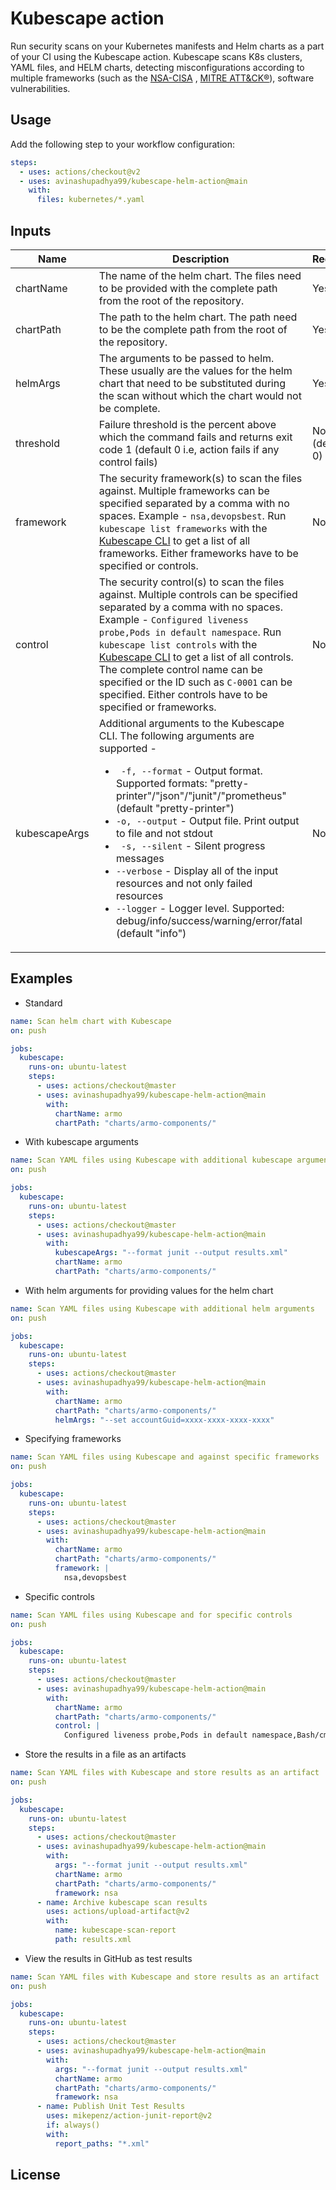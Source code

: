 # Kubescape action

Run security scans on your Kubernetes manifests and Helm charts as a part of your CI using the Kubescape action. Kubescape scans K8s clusters, YAML files, and HELM charts, detecting misconfigurations according to multiple frameworks (such as the [NSA-CISA](https://www.armosec.io/blog/kubernetes-hardening-guidance-summary-by-armo) , [MITRE ATT&CK®](https://www.microsoft.com/security/blog/2021/03/23/secure-containerized-environments-with-updated-threat-matrix-for-kubernetes/)), software vulnerabilities. 

## Usage

Add the following step to your workflow configuration:

```yaml
steps:
  - uses: actions/checkout@v2 
  - uses: avinashupadhya99/kubescape-helm-action@main
    with:
      files: kubernetes/*.yaml
```

## Inputs

| Name | Description | Required |
| --- | --- | ---|
| chartName | The name of the helm chart. The files need to be provided with the complete path from the root of the repository. | Yes |
| chartPath | The path to the helm chart. The path need to be the complete path from the root of the repository. | Yes |
| helmArgs | The arguments to be passed to helm. These usually are the values for the helm chart that need to be substituted during the scan without which the chart would not be complete. | Yes |
| threshold | Failure threshold is the percent above which the command fails and returns exit code 1 (default 0 i.e, action fails if any control fails) | No (default 0) |
| framework | The security framework(s) to scan the files against. Multiple frameworks can be specified separated by a comma with no spaces. Example - `nsa,devopsbest`. Run `kubescape list frameworks` with the [Kubescape CLI](https://hub.armo.cloud/docs/installing-kubescape) to get a list of all frameworks. Either frameworks have to be specified or controls. | No |
| control | The security control(s) to scan the files against. Multiple controls can be specified separated by a comma with no spaces. Example - `Configured liveness probe,Pods in default namespace`. Run `kubescape list controls` with the [Kubescape CLI](https://hub.armo.cloud/docs/installing-kubescape) to get a list of all controls. The complete control name can be specified or the ID such as `C-0001` can be specified. Either controls have to be specified or frameworks. | No |
| kubescapeArgs | Additional arguments to the Kubescape CLI. The following arguments are supported - <ul><li>` -f, --format` - Output format. Supported formats: "pretty-printer"/"json"/"junit"/"prometheus" (default "pretty-printer")</li><li>`-o, --output` - Output file. Print output to file and not stdout</li><li>` -s, --silent` - Silent progress messages</li><li>`--verbose` - Display all of the input resources and not only failed resources</li><li>`--logger` - Logger level. Supported: debug/info/success/warning/error/fatal (default "info")</li></ul> | No |

## Examples

- Standard

```yaml
name: Scan helm chart with Kubescape
on: push

jobs:
  kubescape:
    runs-on: ubuntu-latest
    steps:
      - uses: actions/checkout@master
      - uses: avinashupadhya99/kubescape-helm-action@main
        with:
          chartName: armo
          chartPath: "charts/armo-components/"
```

- With kubescape arguments

```yaml
name: Scan YAML files using Kubescape with additional kubescape arguments
on: push

jobs:
  kubescape:
    runs-on: ubuntu-latest
    steps:
      - uses: actions/checkout@master
      - uses: avinashupadhya99/kubescape-helm-action@main
        with:
          kubescapeArgs: "--format junit --output results.xml"
          chartName: armo
          chartPath: "charts/armo-components/"
```

- With helm arguments for providing values for the helm chart

```yaml
name: Scan YAML files using Kubescape with additional helm arguments
on: push

jobs:
  kubescape:
    runs-on: ubuntu-latest
    steps:
      - uses: actions/checkout@master
      - uses: avinashupadhya99/kubescape-helm-action@main
        with:
          chartName: armo
          chartPath: "charts/armo-components/"
          helmArgs: "--set accountGuid=xxxx-xxxx-xxxx-xxxx"
```

- Specifying frameworks

```yaml
name: Scan YAML files using Kubescape and against specific frameworks
on: push

jobs:
  kubescape:
    runs-on: ubuntu-latest
    steps:
      - uses: actions/checkout@master
      - uses: avinashupadhya99/kubescape-helm-action@main
        with:
          chartName: armo
          chartPath: "charts/armo-components/"
          framework: |
            nsa,devopsbest
```

- Specific controls

```yaml
name: Scan YAML files using Kubescape and for specific controls
on: push

jobs:
  kubescape:
    runs-on: ubuntu-latest
    steps:
      - uses: actions/checkout@master
      - uses: avinashupadhya99/kubescape-helm-action@main
        with:
          chartName: armo
          chartPath: "charts/armo-components/"
          control: |
            Configured liveness probe,Pods in default namespace,Bash/cmd inside container
```

- Store the results in a file as an artifacts

```yaml
name: Scan YAML files with Kubescape and store results as an artifact
on: push

jobs:
  kubescape:
    runs-on: ubuntu-latest
    steps:
      - uses: actions/checkout@master
      - uses: avinashupadhya99/kubescape-helm-action@main
        with:
          args: "--format junit --output results.xml"
          chartName: armo
          chartPath: "charts/armo-components/"
          framework: nsa
      - name: Archive kubescape scan results
        uses: actions/upload-artifact@v2
        with:
          name: kubescape-scan-report
          path: results.xml
```

- View the results in GitHub as test results

```yaml
name: Scan YAML files with Kubescape and store results as an artifact
on: push

jobs:
  kubescape:
    runs-on: ubuntu-latest
    steps:
      - uses: actions/checkout@master
      - uses: avinashupadhya99/kubescape-helm-action@main
        with:
          args: "--format junit --output results.xml"
          chartName: armo
          chartPath: "charts/armo-components/"
          framework: nsa
      - name: Publish Unit Test Results
        uses: mikepenz/action-junit-report@v2
        if: always()
        with:
          report_paths: "*.xml"
```

## License

[//]: TODO
